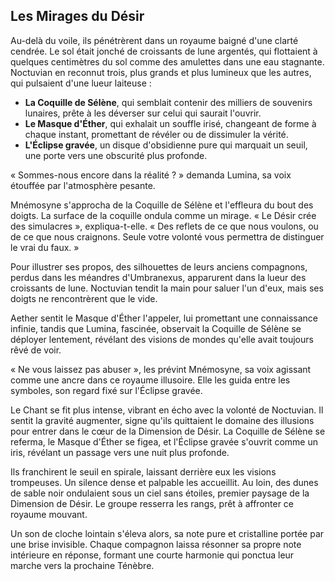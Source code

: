 ## Les Mirages du Désir

Au-delà du voile, ils pénétrèrent dans un royaume baigné d'une clarté cendrée. Le sol était jonché de croissants de lune argentés, qui flottaient à quelques centimètres du sol comme des amulettes dans une eau stagnante. Noctuvian en reconnut trois, plus grands et plus lumineux que les autres, qui pulsaient d'une lueur laiteuse :

*   **La Coquille de Sélène**, qui semblait contenir des milliers de souvenirs lunaires, prête à les déverser sur celui qui saurait l'ouvrir.
*   **Le Masque d'Éther**, qui exhalait un souffle irisé, changeant de forme à chaque instant, promettant de révéler ou de dissimuler la vérité.
*   **L'Éclipse gravée**, un disque d'obsidienne pure qui marquait un seuil, une porte vers une obscurité plus profonde.

« Sommes-nous encore dans la réalité ? » demanda Lumina, sa voix étouffée par l'atmosphère pesante.

Mnémosyne s'approcha de la Coquille de Sélène et l'effleura du bout des doigts. La surface de la coquille ondula comme un mirage. « Le Désir crée des simulacres », expliqua-t-elle. « Des reflets de ce que nous voulons, ou de ce que nous craignons. Seule votre volonté vous permettra de distinguer le vrai du faux. »

Pour illustrer ses propos, des silhouettes de leurs anciens compagnons, perdus dans les méandres d'Umbranexus, apparurent dans la lueur des croissants de lune. Noctuvian tendit la main pour saluer l'un d'eux, mais ses doigts ne rencontrèrent que le vide.

Aether sentit le Masque d'Éther l'appeler, lui promettant une connaissance infinie, tandis que Lumina, fascinée, observait la Coquille de Sélène se déployer lentement, révélant des visions de mondes qu'elle avait toujours rêvé de voir.

« Ne vous laissez pas abuser », les prévint Mnémosyne, sa voix agissant comme une ancre dans ce royaume illusoire. Elle les guida entre les symboles, son regard fixé sur l'Éclipse gravée.

Le Chant se fit plus intense, vibrant en écho avec la volonté de Noctuvian. Il sentit la gravité augmenter, signe qu'ils quittaient le domaine des illusions pour entrer dans le cœur de la Dimension de Désir. La Coquille de Sélène se referma, le Masque d'Éther se figea, et l'Éclipse gravée s'ouvrit comme un iris, révélant un passage vers une nuit plus profonde.

Ils franchirent le seuil en spirale, laissant derrière eux les visions trompeuses. Un silence dense et palpable les accueillit. Au loin, des dunes de sable noir ondulaient sous un ciel sans étoiles, premier paysage de la Dimension de Désir. Le groupe resserra les rangs, prêt à affronter ce royaume mouvant.

Un son de cloche lointain s'éleva alors, sa note pure et cristalline portée par une brise invisible. Chaque compagnon laissa résonner sa propre note intérieure en réponse, formant une courte harmonie qui ponctua leur marche vers la prochaine Ténèbre.